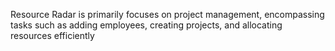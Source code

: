 Resource Radar is primarily focuses on project management, encompassing tasks such as adding employees, creating projects, and allocating resources efficiently

